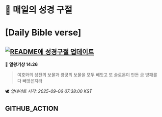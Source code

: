# 🙏 매일의 성경 구절
# [Daily Bible verse]
## [![README에 성경구절 업데이트](https://github.com/DONGSUKA/first_test/actions/workflows/update-readme-bible.yml/badge.svg)](https://github.com/DONGSUKA/first_test/actions/workflows/update-readme-bible.yml)
<!-- START_BIBLE_VERSE -->
📖 **열왕기상 14:26**
> 여호와의 성전의 보물과 왕궁의 보물을 모두 빼앗고 또 솔로몬이 만든 금 방패를 다 빼앗은지라

🕊️ _업데이트 시각: 2025-09-06 07:38:00 KST_
  <!-- END_BIBLE_VERSE -->
## GITHUB_ACTION
